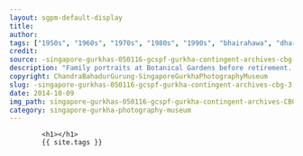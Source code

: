 ```yaml
---
layout: sgpm-default-display
title: 
author: 
tags: ["1950s", "1960s", "1970s", "1980s", "1990s", "bhairahawa", "dharan", "gurkhas", "kathmandu", "nepal", "pokhara", "singapore", "singapore gurkha archive", "singapore gurkha old photographs", "singapore gurkha photography museum", "singapore gurkhas"]
credit: 
source: -singapore-gurkhas-050116-gcspf-gurkha-contingent-archives-cbg-3
description: "Family portraits at Botanical Gardens before retirement. Tripod with Yashica camera. Date: 1979."
copyright: ChandraBahadurGurung-SingaporeGurkhaPhotographyMuseum
slug: -singapore-gurkhas-050116-gcspf-gurkha-contingent-archives-cbg-3
date: 2014-10-09
img_path: singapore-gurkhas-050116-gcspf-gurkha-contingent-archives-CBG-3.jpg
category: singapore-gurkha-photography-museum
---
```

	 		

	 		<h1></h1>
	 		{{ site.tags }}
	 		

